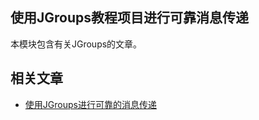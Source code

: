 ## 使用JGroups教程项目进行可靠消息传递

本模块包含有关JGroups的文章。

## 相关文章

+ [使用JGroups进行可靠的消息传递](docs/使用JGroups进行可靠的消息传递.md)